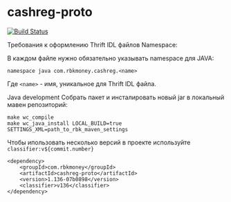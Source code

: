 # cashreg-proto


[![Build Status](http://ci.rbkmoney.com/buildStatus/icon?job=rbkmoney_private/cashreg-proto/master)](http://ci.rbkmoney.com/job/rbkmoney_private/job/cashreg-proto/job/master/)


Требования к оформлению Thrift IDL файлов
Namespace:

В каждом файле нужно обязательно указывать namespace для JAVA:

```
namespace java com.rbkmoney.cashreg.<name>
```

Где `<name>` - имя, уникальное для Thrift IDL файлa.

Java development
Собрать пакет и инсталировать новый jar в локальный мавен репозиторий:

```
make wc_compile
make wc_java_install LOCAL_BUILD=true SETTINGS_XML=path_to_rbk_maven_settings
```

Чтобы ипользовать несколько версий в проекте используйте `classifier:v${commit.number}`

```
<dependency>
    <groupId>com.rbkmoney</groupId>
    <artifactId>cashreg-proto</artifactId>
    <version>1.136-07b0898</version>
    <classifier>v136</classifier>
</dependency>
```

